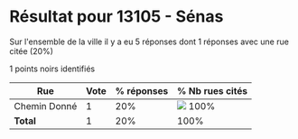 # Résultat pour 13105 - Sénas

Sur l'ensemble de la ville il y a eu 5 réponses dont 1 réponses avec une rue citée (20%)

1 points noirs identifiés

| Rue | Vote | % réponses | % Nb rues cités|
|-----|------|------------|----------------|
| Chemin Donné | 1 | 20% | <img src="../../img/bar_100.gif" />&nbsp;100%|
| **Total** | 1 | 20% | 100%|

